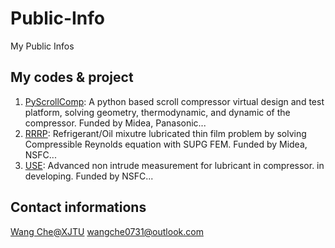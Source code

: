 # Public-Info
My Public Infos

## My codes & project

1. [PyScrollComp](https://github.com/XJTU-WC/PyScrollComp): A python based scroll compressor virtual design and test platform, solving geometry, thermodynamic, and dynamic of the compressor. Funded by Midea, Panasonic...
2. [RRRP](https://github.com/XJTU-WC/RRRP): Refrigerant/Oil mixutre lubricated thin film problem by solving Compressible Reynolds equation with SUPG FEM. Funded by Midea, NSFC...
3. [USE](None): Advanced non intrude measurement for lubricant in compressor. in developing. Funded by NSFC...

## Contact informations

[Wang Che@XJTU](https://gr.xjtu.edu.cn/en/web/wangche)
wangche0731@outlook.com
